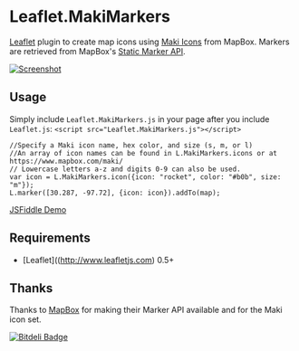 # Leaflet.MakiMarkers

[Leaflet](http://www.leafletjs.com) plugin to create map icons using [Maki Icons](https://www.mapbox.com/maki/) from MapBox. Markers are retrieved from MapBox's [Static Marker API](https://www.mapbox.com/developers/api/#Stand-alone.markers).

[![Screenshot](https://raw.github.com/jseppi/Leaflet.MakiMarkers/master/images/screenshot.png "Screenshot of MakiMarkers")](http://jsfiddle.net/Zhzvp/)

## Usage

Simply include `Leaflet.MakiMarkers.js` in your page after you include `Leaflet.js`: `<script src="Leaflet.MakiMarkers.js"></script>`
  
    //Specify a Maki icon name, hex color, and size (s, m, or l)
    //An array of icon names can be found in L.MakiMarkers.icons or at https://www.mapbox.com/maki/
    // Lowercase letters a-z and digits 0-9 can also be used.
    var icon = L.MakiMarkers.icon({icon: "rocket", color: "#b0b", size: "m"});
    L.marker([30.287, -97.72], {icon: icon}).addTo(map);
  
[JSFiddle Demo](http://jsfiddle.net/Zhzvp/)

## Requirements

- [Leaflet]((http://www.leafletjs.com) 0.5+

## Thanks

Thanks to [MapBox](http://www.mapbox.com) for making their Marker API available and for the Maki icon set.


[![Bitdeli Badge](https://d2weczhvl823v0.cloudfront.net/jseppi/leaflet.makimarkers/trend.png)](https://bitdeli.com/free "Bitdeli Badge")


